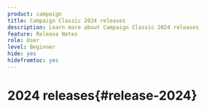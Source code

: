 ```yaml
---
product: campaign
title: Campaign Classic 2024 releases
description: Learn more about Campaign Classic 2024 releases
feature: Release Notes
role: User
level: Beginner
hide: yes
hidefromtoc: yes
---
```

# 2024 releases{#release-2024}
